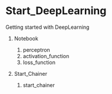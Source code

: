 # Start_DeepLearning
Getting started with DeepLearning

1. Notebook
    1. perceptron
    2. activation_function
    3. loss_function

2. Start_Chainer
    1. start_chainer
